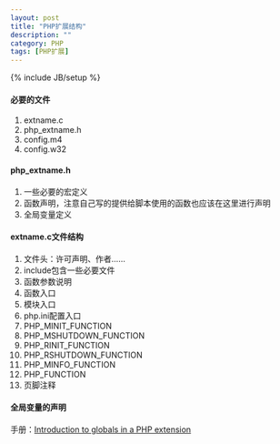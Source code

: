 ```yaml
---
layout: post
title: "PHP扩展结构"
description: ""
category: PHP
tags: [PHP扩展]
---
```

{% include JB/setup %}

#### 必要的文件

1. extname.c
2. php_extname.h
3. config.m4
4. config.w32

#### php_extname.h

1. 一些必要的宏定义
2. 函数声明，注意自己写的提供给脚本使用的函数也应该在这里进行声明
3. 全局变量定义

<!--more-->
#### extname.c文件结构

1. 文件头：许可声明、作者……
2. include包含一些必要文件
3. 函数参数说明
4. 函数入口
5. 模块入口
6. php.ini配置入口
7. PHP_MINIT_FUNCTION
8. PHP_MSHUTDOWN_FUNCTION
9. PHP_RINIT_FUNCTION
10. PHP_RSHUTDOWN_FUNCTION
11. PHP_MINFO_FUNCTION
12. PHP_FUNCTION
13. 页脚注释

#### 全局变量的声明

手册：[Introduction to globals in a PHP extension ](http://www.php.net/manual/en/internals2.structure.globals.php)